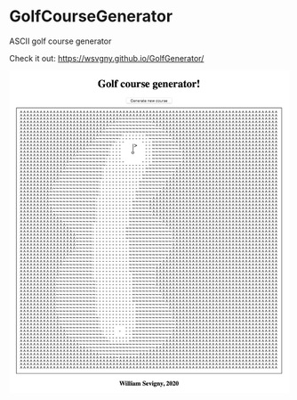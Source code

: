 # GolfCourseGenerator
ASCII golf course generator

Check it out: https://wsvgny.github.io/GolfGenerator/

<img src="./screenshot.png" width="512"/>
